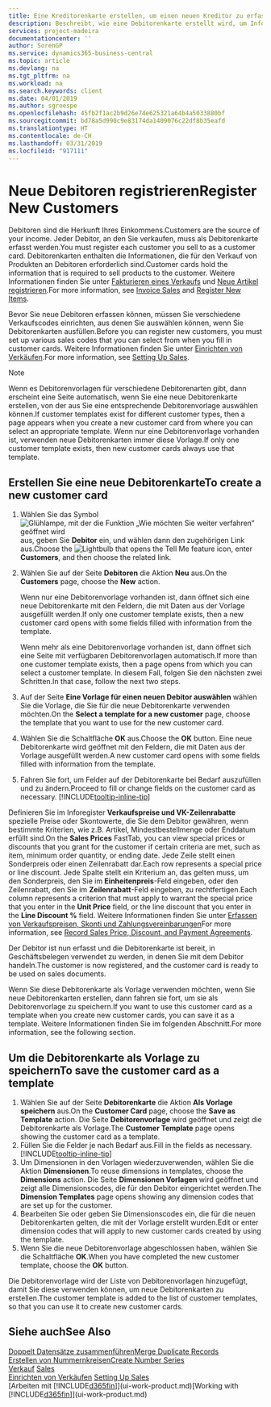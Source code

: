 ```yaml
---
title: Eine Kreditorenkarte erstellen, um einen neuen Kreditor zu erfassen | Microsoft Docs
description: Beschreibt, wie eine Debitorenkarte erstellt wird, um Informationen zu jedem neuen Debitor oder Clients zu erfassen, an die Sie verkaufen.
services: project-madeira
documentationcenter: ''
author: SorenGP
ms.service: dynamics365-business-central
ms.topic: article
ms.devlang: na
ms.tgt_pltfrm: na
ms.workload: na
ms.search.keywords: client
ms.date: 04/01/2019
ms.author: sgroespe
ms.openlocfilehash: 45fb2f1ac2b9d26e74e625321a64b4a5033880bf
ms.sourcegitcommit: bd78a5d990c9e83174da1409076c22df8b35eafd
ms.translationtype: HT
ms.contentlocale: de-CH
ms.lasthandoff: 03/31/2019
ms.locfileid: "917111"
---
```

# <a name="register-new-customers"></a><span data-ttu-id="c0e8d-103">Neue Debitoren registrieren</span><span class="sxs-lookup"><span data-stu-id="c0e8d-103">Register New Customers</span></span>
<span data-ttu-id="c0e8d-104">Debitoren sind die Herkunft Ihres Einkommens.</span><span class="sxs-lookup"><span data-stu-id="c0e8d-104">Customers are the source of your income.</span></span> <span data-ttu-id="c0e8d-105">Jeder Debitor, an den Sie verkaufen, muss als Debitorenkarte erfasst werden.</span><span class="sxs-lookup"><span data-stu-id="c0e8d-105">You must register each customer you sell to as a customer card.</span></span> <span data-ttu-id="c0e8d-106">Debitorenkarten enthalten die Informationen, die für den Verkauf von Produkten an Debitoren erforderlich sind.</span><span class="sxs-lookup"><span data-stu-id="c0e8d-106">Customer cards hold the information that is required to sell products to the customer.</span></span> <span data-ttu-id="c0e8d-107">Weitere Informationen finden Sie unter [Fakturieren eines Verkaufs](sales-how-invoice-sales.md) und [Neue Artikel registrieren](inventory-how-register-new-items.md).</span><span class="sxs-lookup"><span data-stu-id="c0e8d-107">For more information, see [Invoice Sales](sales-how-invoice-sales.md) and [Register New Items](inventory-how-register-new-items.md).</span></span>  

<span data-ttu-id="c0e8d-108">Bevor Sie neue Debitoren erfassen können, müssen Sie verschiedene Verkaufscodes einrichten, aus denen Sie auswählen können, wenn Sie Debitorenkarten ausfüllen.</span><span class="sxs-lookup"><span data-stu-id="c0e8d-108">Before you can register new customers, you must set up various sales codes that you can select from when you fill in customer cards.</span></span> <span data-ttu-id="c0e8d-109">Weitere Informationen finden Sie unter [Einrichten von Verkäufen](sales-setup-sales.md).</span><span class="sxs-lookup"><span data-stu-id="c0e8d-109">For more information, see [Setting Up Sales](sales-setup-sales.md).</span></span>

> [!NOTE]  
>   <span data-ttu-id="c0e8d-110">Wenn es Debitorenvorlagen für verschiedene Debitorenarten gibt, dann erscheint eine Seite automatisch, wenn Sie eine neue Debitorenkarte erstellen, von der aus Sie eine entsprechende Debitorenvorlage auswählen können.</span><span class="sxs-lookup"><span data-stu-id="c0e8d-110">If customer templates exist for different customer types, then a page appears when you create a new customer card from where you can select an appropriate template.</span></span> <span data-ttu-id="c0e8d-111">Wenn nur eine Debitorenvorlage vorhanden ist, verwenden neue Debitorenkarten immer diese Vorlage.</span><span class="sxs-lookup"><span data-stu-id="c0e8d-111">If only one customer template exists, then new customer cards always use that template.</span></span>

## <a name="to-create-a-new-customer-card"></a><span data-ttu-id="c0e8d-112">Erstellen Sie eine neue Debitorenkarte</span><span class="sxs-lookup"><span data-stu-id="c0e8d-112">To create a new customer card</span></span>
1. <span data-ttu-id="c0e8d-113">Wählen Sie das Symbol ![Glühlampe, mit der die Funktion „Wie möchten Sie weiter verfahren“ geöffnet wird](media/ui-search/search_small.png "Wie möchten Sie weiter verfahren?") aus, geben Sie **Debitor** ein, und wählen dann den zugehörigen Link aus.</span><span class="sxs-lookup"><span data-stu-id="c0e8d-113">Choose the ![Lightbulb that opens the Tell Me feature](media/ui-search/search_small.png "Tell me what you want to do") icon, enter **Customers**, and then choose the related link.</span></span>  
2. <span data-ttu-id="c0e8d-114">Wählen Sie auf der Seite **Debitoren** die Aktion **Neu** aus.</span><span class="sxs-lookup"><span data-stu-id="c0e8d-114">On the **Customers** page, choose the **New** action.</span></span>

    <span data-ttu-id="c0e8d-115">Wenn nur eine Debitorenvorlage vorhanden ist, dann öffnet sich eine neue Debitorenkarte mit den Feldern, die mit Daten aus der Vorlage ausgefüllt werden.</span><span class="sxs-lookup"><span data-stu-id="c0e8d-115">If only one customer template exists, then a new customer card opens with some fields filled with information from the template.</span></span>

    <span data-ttu-id="c0e8d-116">Wenn mehr als eine Debitorenvorlage vorhanden ist, dann öffnet sich eine Seite mit verfügbaren Debitorenvorlagen automatisch.</span><span class="sxs-lookup"><span data-stu-id="c0e8d-116">If more than one customer template exists, then a page opens from which you can select a customer template.</span></span> <span data-ttu-id="c0e8d-117">In diesem Fall, folgen Sie den nächsten zwei Schritten.</span><span class="sxs-lookup"><span data-stu-id="c0e8d-117">In that case, follow the next two steps.</span></span>
3. <span data-ttu-id="c0e8d-118">Auf der Seite **Eine Vorlage für einen neuen Debitor auswählen** wählen Sie die Vorlage, die Sie für die neue Debitorenkarte verwenden möchten.</span><span class="sxs-lookup"><span data-stu-id="c0e8d-118">On the **Select a template for a new customer** page, choose the template that you want to use for the new customer card.</span></span>
4. <span data-ttu-id="c0e8d-119">Wählen Sie die Schaltfläche **OK** aus.</span><span class="sxs-lookup"><span data-stu-id="c0e8d-119">Choose the **OK** button.</span></span> <span data-ttu-id="c0e8d-120">Eine neue Debitorenkarte wird geöffnet mit den Feldern, die mit Daten aus der Vorlage ausgefüllt werden.</span><span class="sxs-lookup"><span data-stu-id="c0e8d-120">A new customer card opens with some fields filled with information from the template.</span></span>  
5. <span data-ttu-id="c0e8d-121">Fahren Sie fort, um Felder auf der Debitorenkarte bei Bedarf auszufüllen und zu ändern.</span><span class="sxs-lookup"><span data-stu-id="c0e8d-121">Proceed to fill or change fields on the customer card as necessary.</span></span> [!INCLUDE[tooltip-inline-tip](includes/tooltip-inline-tip_md.md)]

<span data-ttu-id="c0e8d-122">Definieren Sie im Inforegister **Verkaufspreise und VK-Zeilenrabatte** spezielle Preise oder Skontowerte, die Sie dem Debitor gewähren, wenn bestimmte Kriterien, wie z.B. Artikel, Mindestbestellmenge oder Enddatum erfüllt sind.</span><span class="sxs-lookup"><span data-stu-id="c0e8d-122">On the **Sales Prices** FastTab, you can view special prices or discounts that you grant for the customer if certain criteria are met, such as item, minimum order quantity, or ending date.</span></span> <span data-ttu-id="c0e8d-123">Jede Zeile stellt einen Sonderpreis oder einen Zeilenrabatt dar.</span><span class="sxs-lookup"><span data-stu-id="c0e8d-123">Each row represents a special price or line discount.</span></span> <span data-ttu-id="c0e8d-124">Jede Spalte stellt ein Kriterium an, das gelten muss, um den Sonderpreis, den Sie im **Einheitenpreis**-Feld eingeben, oder den Zeilenrabatt, den Sie im **Zeilenrabatt**-Feld eingeben, zu rechtfertigen.</span><span class="sxs-lookup"><span data-stu-id="c0e8d-124">Each column represents a criterion that must apply to warrant the special price that you enter in the **Unit Price** field, or the line discount that you enter in the **Line Discount %** field.</span></span> <span data-ttu-id="c0e8d-125">Weitere Informationen finden Sie unter [Erfassen von Verkaufspreisen, Skonti und Zahlungsvereinbarungen](sales-how-record-sales-price-discount-payment-agreements.md)</span><span class="sxs-lookup"><span data-stu-id="c0e8d-125">For more information, see [Record Sales Price, Discount, and Payment Agreements](sales-how-record-sales-price-discount-payment-agreements.md).</span></span>

<span data-ttu-id="c0e8d-126">Der Debitor ist nun erfasst und die Debitorenkarte ist bereit, in Geschäftsbelegen verwendet zu werden, in denen Sie mit dem Debitor handeln.</span><span class="sxs-lookup"><span data-stu-id="c0e8d-126">The customer is now registered, and the customer card is ready to be used on sales documents.</span></span>

<span data-ttu-id="c0e8d-127">Wenn Sie diese Debitorenkarte als Vorlage verwenden möchten, wenn Sie neue Debitorenkarten erstellen, dann fahren sie fort, um sie als Debitorenvorlage zu speichern.</span><span class="sxs-lookup"><span data-stu-id="c0e8d-127">If you want to use this customer card as a template when you create new customer cards, you can save it as a template.</span></span> <span data-ttu-id="c0e8d-128">Weitere Informationen finden Sie im folgenden Abschnitt.</span><span class="sxs-lookup"><span data-stu-id="c0e8d-128">For more information, see the following section.</span></span>

## <a name="to-save-the-customer-card-as-a-template"></a><span data-ttu-id="c0e8d-129">Um die Debitorenkarte als Vorlage zu speichern</span><span class="sxs-lookup"><span data-stu-id="c0e8d-129">To save the customer card as a template</span></span>
1. <span data-ttu-id="c0e8d-130">Wählen Sie auf der Seite **Debitorenkarte** die Aktion **Als Vorlage speichern** aus.</span><span class="sxs-lookup"><span data-stu-id="c0e8d-130">On the **Customer Card** page, choose the **Save as Template** action.</span></span> <span data-ttu-id="c0e8d-131">Die Seite **Debitorenvorlage** wird geöffnet und zeigt die Debitorenkarte als Vorlage.</span><span class="sxs-lookup"><span data-stu-id="c0e8d-131">The **Customer Template** page opens showing the customer card as a template.</span></span>
2. <span data-ttu-id="c0e8d-132">Füllen Sie die Felder je nach Bedarf aus.</span><span class="sxs-lookup"><span data-stu-id="c0e8d-132">Fill in the fields as necessary.</span></span> [!INCLUDE[tooltip-inline-tip](includes/tooltip-inline-tip_md.md)]
3. <span data-ttu-id="c0e8d-133">Um Dimensionen in den Vorlagen wiederzuverwenden, wählen Sie die Aktion **Dimensionen**.</span><span class="sxs-lookup"><span data-stu-id="c0e8d-133">To reuse dimensions in templates, choose the **Dimensions** action.</span></span> <span data-ttu-id="c0e8d-134">Die Seite **Dimensionen Vorlagen** wird geöffnet und zeigt alle Dimensionscodes, die für den Debitor eingerichtet werden.</span><span class="sxs-lookup"><span data-stu-id="c0e8d-134">The **Dimension Templates** page opens showing any dimension codes that are set up for the customer.</span></span>
4. <span data-ttu-id="c0e8d-135">Bearbeiten Sie oder geben Sie Dimensionscodes ein, die für die neuen Debitorenkarten gelten, die mit der Vorlage erstellt wurden.</span><span class="sxs-lookup"><span data-stu-id="c0e8d-135">Edit or enter dimension codes that will apply to new customer cards created by using the template.</span></span>  
5. <span data-ttu-id="c0e8d-136">Wenn Sie die neue Debitorenvorlage abgeschlossen haben, wählen Sie die Schaltfläche **OK**.</span><span class="sxs-lookup"><span data-stu-id="c0e8d-136">When you have completed the new customer template, choose the **OK** button.</span></span>

<span data-ttu-id="c0e8d-137">Die Debitorenvorlage wird der Liste von Debitorenvorlagen hinzugefügt, damit Sie diese verwenden können, um neue Debitorenkarten zu erstellen.</span><span class="sxs-lookup"><span data-stu-id="c0e8d-137">The customer template is added to the list of customer templates, so that you can use it to create new customer cards.</span></span>

## <a name="see-also"></a><span data-ttu-id="c0e8d-138">Siehe auch</span><span class="sxs-lookup"><span data-stu-id="c0e8d-138">See Also</span></span>
[<span data-ttu-id="c0e8d-139">Doppelt Datensätze zusammenführen</span><span class="sxs-lookup"><span data-stu-id="c0e8d-139">Merge Duplicate Records</span></span>](sales-how-merge-duplicate-records.md)  
[<span data-ttu-id="c0e8d-140">Erstellen von Nummernkreisen</span><span class="sxs-lookup"><span data-stu-id="c0e8d-140">Create Number Series</span></span>](ui-create-number-series.md)  
<span data-ttu-id="c0e8d-141">[Verkauf](sales-manage-sales.md)  </span><span class="sxs-lookup"><span data-stu-id="c0e8d-141">[Sales](sales-manage-sales.md)  </span></span>  
<span data-ttu-id="c0e8d-142">[Einrichten von Verkäufen](sales-setup-sales.md)  </span><span class="sxs-lookup"><span data-stu-id="c0e8d-142">[Setting Up Sales](sales-setup-sales.md)  </span></span>  
<span data-ttu-id="c0e8d-143">[Arbeiten mit [!INCLUDE[d365fin](includes/d365fin_md.md)]](ui-work-product.md)</span><span class="sxs-lookup"><span data-stu-id="c0e8d-143">[Working with [!INCLUDE[d365fin](includes/d365fin_md.md)]](ui-work-product.md)</span></span>
